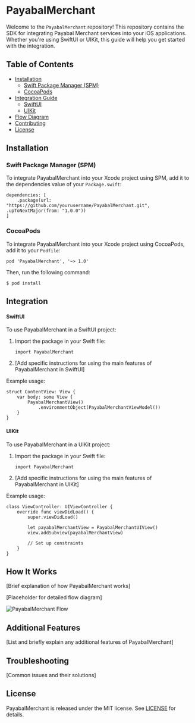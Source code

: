 # PayabalMerchant

Welcome to the `PayabalMerchant` repository! This repository contains the SDK for integrating Payabal Merchant services into your iOS applications. Whether you're using SwiftUI or UIKit, this guide will help you get started with the integration.

## Table of Contents

- [Installation](#installation)
  - [Swift Package Manager (SPM)](#swift-package-manager-spm)
  - [CocoaPods](#cocoapods)
- [Integration Guide](#integration)
  - [SwiftUI](#swiftui)
  - [UIKit](#uikit)
- [Flow Diagram](#flow-diagram)
- [Contributing](#contributing)
- [License](#license)


## Installation

### Swift Package Manager (SPM)

To integrate PayabalMerchant into your Xcode project using SPM, add it to the dependencies value of your `Package.swift`:

    dependencies: [
        .package(url: "https://github.com/yourusername/PayabalMerchant.git", .upToNextMajor(from: "1.0.0"))
    ]

### CocoaPods

To integrate PayabalMerchant into your Xcode project using CocoaPods, add it to your `Podfile`:

    pod 'PayabalMerchant', '~> 1.0'

Then, run the following command:

    $ pod install

## Integration

<!-- tabs:start -->
#### **SwiftUI**

To use PayabalMerchant in a SwiftUI project:

1. Import the package in your Swift file:

       import PayabalMerchant

2. [Add specific instructions for using the main features of PayabalMerchant in SwiftUI]

Example usage:

    struct ContentView: View {
        var body: some View {
            PayabalMerchantView()
                .environmentObject(PayabalMerchantViewModel())
        }
    }

#### **UIKit**

To use PayabalMerchant in a UIKit project:

1. Import the package in your Swift file:

       import PayabalMerchant

2. [Add specific instructions for using the main features of PayabalMerchant in UIKit]

Example usage:

    class ViewController: UIViewController {
        override func viewDidLoad() {
            super.viewDidLoad()
            
            let payabalMerchantView = PayabalMerchantUIView()
            view.addSubview(payabalMerchantView)
            
            // Set up constraints
        }
    }
<!-- tabs:end -->

## How It Works

[Brief explanation of how PayabalMerchant works]

[Placeholder for detailed flow diagram]

![PayabalMerchant Flow](placeholder_for_flow_diagram.png)

## Additional Features

[List and briefly explain any additional features of PayabalMerchant]

## Troubleshooting

[Common issues and their solutions]

## License

PayabalMerchant is released under the MIT license. See [LICENSE](LICENSE) for details.
